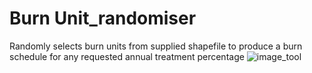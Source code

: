 # Burn Unit_randomiser


Randomly selects burn units from supplied shapefile to produce a burn schedule for any requested annual treatment percentage
![image_tool](https://user-images.githubusercontent.com/100050237/155258591-4d5f0bc6-c78d-4c4f-805b-8b5ed7d30e2d.JPG)
